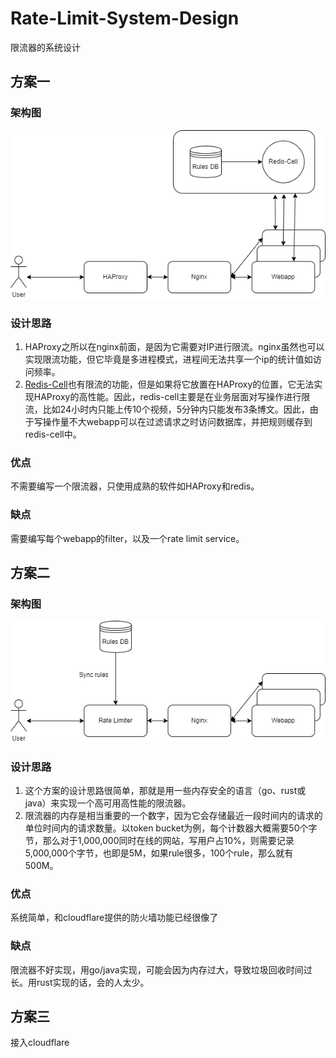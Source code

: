 # Rate-Limit-System-Design

限流器的系统设计

## 方案一

### 架构图
![](./images/Rate-Limit-System-Design.drawio.png)

### 设计思路
1. HAProxy之所以在nginx前面，是因为它需要对IP进行限流。nginx虽然也可以实现限流功能，但它毕竟是多进程模式，进程间无法共享一个ip的统计值如访问频率。
2. [Redis-Cell](https://github.com/brandur/redis-cell)也有限流的功能，但是如果将它放置在HAProxy的位置，它无法实现HAProxy的高性能。因此，redis-cell主要是在业务层面对写操作进行限流，比如24小时内只能上传10个视频，5分钟内只能发布3条博文。因此，由于写操作量不大webapp可以在过滤请求之时访问数据库，并把规则缓存到redis-cell中。

### 优点
不需要编写一个限流器，只使用成熟的软件如HAProxy和redis。

### 缺点
需要编写每个webapp的filter，以及一个rate limit service。

## 方案二

### 架构图
![](./images/Rate-Limit-System-Design-2.drawio.png)

### 设计思路
1. 这个方案的设计思路很简单，那就是用一些内存安全的语言（go、rust或java）来实现一个高可用高性能的限流器。
2. 限流器的内存是相当重要的一个数字，因为它会存储最近一段时间内的请求的单位时间内的请求数量。以token bucket为例，每个计数器大概需要50个字节，那么对于1,000,000同时在线的网站，写用户占10%，则需要记录5,000,000个字节，也即是5M，如果rule很多，100个rule，那么就有500M。

### 优点
系统简单，和cloudflare提供的防火墙功能已经很像了

### 缺点
限流器不好实现，用go/java实现，可能会因为内存过大，导致垃圾回收时间过长。用rust实现的话，会的人太少。

## 方案三
接入cloudflare
